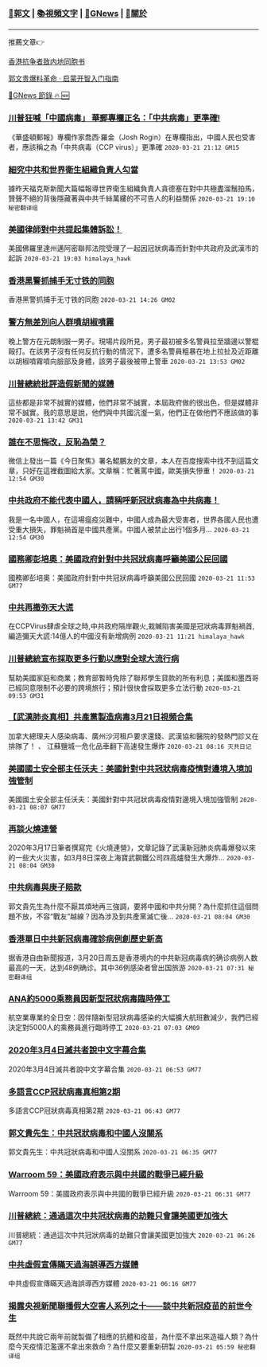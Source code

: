 ###  [:eagle:郭文](https://github.com/ourhimalayas/txt) | [:books:視頻文字](https://github.com/ourhimalayas/txt/blob/master/content/README.md) | [:newspaper:GNews](https://github.com/ourhimalayas/txt/blob/master/content/gnews/README.md) | [:pray:關於](https://github.com/ourhimalayas/home/tree/master/about)
---

推薦文章:point_right:

[香港抗争者致内地同胞书](https://github.com/ourhimalayas/news/blob/master/2019/08/a_letter_from_the_hong_kong_people.md)

[郭文贵爆料革命 · 启蒙开智入门指南](https://github.com/ourhimalayas/txt/issues/1)

[:newspaper:GNews 節錄 :fire: :new:](https://github.com/ourhimalayas/txt/blob/master/content/gnews/README.md) 



### [川普狂喊「中國病毒」 華郵專欄正名：「中共病毒」更準確!](/content/gnews/1/README.md)

《華盛頓郵報》專欄作家喬西·羅金（Josh Rogin）在專欄指出，中國人民也受害者，應該稱之為「中共病毒（CCP virus）」更準確  `2020-03-21 21:12 GM15`

### [細究中共和世界衛生組織負責人勾當](/content/gnews/2/README.md)

據昨天福克斯新聞大篇幅報導世界衛生組織負責人貪德塞在對中共極盡溜鬚拍馬，贊聲不絕的背後隱藏著與中共千絲萬縷的不可告人的利益關係  `2020-03-21 19:10 秘密翻译组`

### [美國律師對中共提起集體訴訟！](/content/gnews/3/README.md)

美國佛羅里達州邁阿密聯邦法院受理了一起因冠狀病毒而針對中共政府及武漢市的起訴  `2020-03-21 19:03 himalaya_hawk`

### [香港黑警抓捕手无寸铁的同胞](/content/gnews/4/README.md)

香港黑警抓捕手无寸铁的同胞  `2020-03-21 14:26 GM02`

### [警方無差別向人群噴胡椒噴霧](/content/gnews/5/README.md)

晚上警方在元朗制服一男子。現場片段所見，男子最初被多名警員拉至牆邊以警棍毆打。在該男子沒有任何反抗行動的情況下，遭多名警員粗暴在地上拉扯及近距離以胡椒噴霧噴向臉部及身體，該男子最後被帶上警車  `2020-03-21 13:53 GM02`

### [川普總統批評造假新聞的媒體](/content/gnews/6/README.md)

這些都是非常不誠實的媒體，他們非常不誠實，本屆政府做的很出色，但是媒體非常不誠實。我的意思是說，他們與中共國沆瀣一氣，他們正在做他們不應該做的事  `2020-03-21 13:42 GM31`

### [誰在不思悔改，反恥為榮？](/content/gnews/7/README.md)

微信上發出一篇《今日聚焦》署名鯤鵬友的文章，本人在百度搜索中找不到這篇文章，只好在這裡截圖給大家。文章稱：忙著罵中國，歐美損失慘重！  `2020-03-21 12:54 GM30`

### [中共政府不能代表中國人，請稱呼新冠狀病毒為中共病毒！](/content/gnews/8/README.md)

我是一名中國人，在這場瘟疫災難中，中國人成為最大受害者，世界各國人民也遭受重大損失，罪魁禍首是中國共產黨。中國人被禁止出行1個多月...  `2020-03-21 12:54 GM30`

### [國務卿彭培奧：美國政府針對中共冠狀病毒呼籲美國公民回國](/content/gnews/9/README.md)

國務卿彭培奧：美國政府針對中共冠狀病毒呼籲美國公民回國  `2020-03-21 11:53 GM77`

### [中共再撒弥天大谎](/content/gnews/10/README.md)

在CCPVirus肆虐全球之時,中共政府隔岸觀火,栽贓陷害美國是冠狀病毒罪魁禍首,編造彌天大謊:14億人的中國沒有新增病例  `2020-03-21 11:21 himalaya_hawk`

### [川普總統宣布採取更多行動以應對全球大流行病](/content/gnews/11/README.md)

幫助美國家庭和商業；教育部暫時免除了聯邦學生貸款的所有利息；美國和墨西哥已經同意限制不必要的跨境旅行；預計很快會採取更多立法行動  `2020-03-21 09:53 GM31`

### [【武漢肺炎真相】共產黨製造病毒3月21日視頻合集](/content/gnews/12/README.md)

加拿大總理夫人感染病毒、廣州沙河租戶要求還錢、武漢協和醫院的發熱門診又在排隊了！ 、 江蘇鹽城一危化品車翻下高速發生爆炸  `2020-03-21 08:16 灭共日记`

### [美國國土安全部主任沃夫：美國針對中共冠狀病毒疫情對邊境入境加強管制](/content/gnews/13/README.md)

美國國土安全部主任沃夫：美國針對中共冠狀病毒疫情對邊境入境加強管制  `2020-03-21 08:07 GM77`

### [再談火燒連營](/content/gnews/14/README.md)

2020年3月17日筆者撰寫完《火燒連營》，文章記錄了武漢新冠肺炎病毒爆發以來的一些大火災害，如3月8日深夜上海寶武鋼鐵公司四高爐發生大爆炸...  `2020-03-21 08:04 GM30`

### [中共病毒與庚子賠款](/content/gnews/15/README.md)

郭文貴先生為什麼不厭其煩地再三強調，要將中國和中共分開？為什麼抓住這個問題不放，不容“戰友”越線？因為涉及到共產黨滅亡後...  `2020-03-21 08:04 GM30`

### [香港單日中共新冠病毒確診病例創歷史新高](/content/gnews/16/README.md)

据香港自由新聞报道，3月20日周五是香港境内的中共新冠病毒病的确诊病例人数最高的一天，达到48例确诊。其中36例感染者曾出国旅游  `2020-03-21 07:31 秘密翻译组`

### [ANA約5000乘務員因新型冠狀病毒臨時停工](/content/gnews/17/README.md)

航空業專業的全日空：因伴隨新型冠狀病毒感染的大幅擴大航班數減少，我們已經決定對5000人的乘務員進行臨時停工  `2020-03-21 07:03 GM09`

### [2020年3月4日滅共者說中文字幕合集](/content/gnews/18/README.md)

2020年3月4日滅共者說中文字幕合集  `2020-03-21 06:53 GM77`

### [多語言CCP冠狀病毒真相第2期](/content/gnews/19/README.md)

多語言CCP冠狀病毒真相第2期  `2020-03-21 06:43 GM77`

### [郭文貴先生：中共冠狀病毒和中國人沒關系](/content/gnews/20/README.md)

郭文貴先生：中共冠狀病毒和中國人沒關系  `2020-03-21 06:35 GM77`

### [Warroom 59：美國政府表示與中共國的戰爭已經升級](/content/gnews/21/README.md)

Warroom 59：美國政府表示與中共國的戰爭已經升級  `2020-03-21 06:31 GM77`

### [川普總統：通過這次中共冠狀病毒的劫難只會讓美國更加強大](/content/gnews/22/README.md)

川普總統：通過這次中共冠狀病毒的劫難只會讓美國更加強大  `2020-03-21 06:26 GM77`

### [中共虛假宣傳瞞天過海誤導西方媒體](/content/gnews/23/README.md)

中共虛假宣傳瞞天過海誤導西方媒體  `2020-03-21 06:16 GM77`

### [揭露央視新聞聯播假大空害人系列之十——談中共新冠疫苗的前世今生](/content/gnews/24/README.md)

既然中共說它兩年前就製備了相應的抗體和疫苗，為什麼不拿出來造福人類？為什麼今天疫情氾濫還不拿出來救命？為什麼又要重新研製  `2020-03-21 05:59 秘密翻译组`

